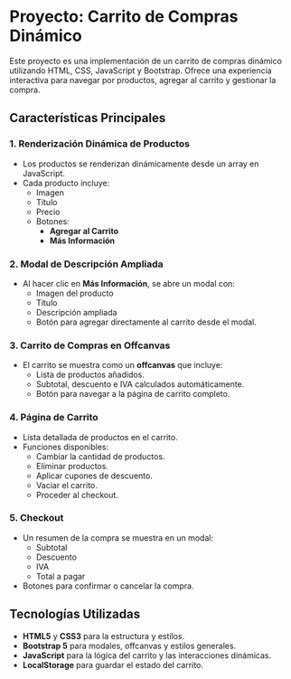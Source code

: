 # Proyecto: Carrito de Compras Dinámico

Este proyecto es una implementación de un carrito de compras dinámico utilizando HTML, CSS, JavaScript y Bootstrap. Ofrece una experiencia interactiva para navegar por productos, agregar al carrito y gestionar la compra.

## Características Principales

### 1. Renderización Dinámica de Productos
- Los productos se renderizan dinámicamente desde un array en JavaScript.
- Cada producto incluye:
  - Imagen
  - Título
  - Precio
  - Botones:
    - **Agregar al Carrito**
    - **Más Información**

### 2. Modal de Descripción Ampliada
- Al hacer clic en **Más Información**, se abre un modal con:
  - Imagen del producto
  - Título
  - Descripción ampliada
  - Botón para agregar directamente al carrito desde el modal.

### 3. Carrito de Compras en Offcanvas
- El carrito se muestra como un **offcanvas** que incluye:
  - Lista de productos añadidos.
  - Subtotal, descuento e IVA calculados automáticamente.
  - Botón para navegar a la página de carrito completo.

### 4. Página de Carrito
- Lista detallada de productos en el carrito.
- Funciones disponibles:
  - Cambiar la cantidad de productos.
  - Eliminar productos.
  - Aplicar cupones de descuento.
  - Vaciar el carrito.
  - Proceder al checkout.

### 5. Checkout
- Un resumen de la compra se muestra en un modal:
  - Subtotal
  - Descuento
  - IVA
  - Total a pagar
- Botones para confirmar o cancelar la compra.

## Tecnologías Utilizadas
- **HTML5** y **CSS3** para la estructura y estilos.
- **Bootstrap 5** para modales, offcanvas y estilos generales.
- **JavaScript** para la lógica del carrito y las interacciones dinámicas.
- **LocalStorage** para guardar el estado del carrito.
